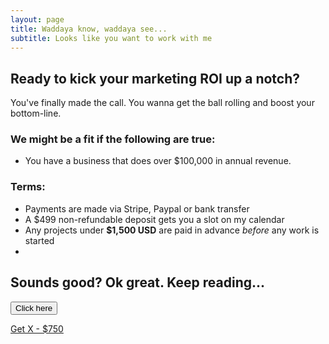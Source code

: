 ```yaml
---
layout: page
title: Waddaya know, waddaya see... 
subtitle: Looks like you want to work with me
---
```


## Ready to kick your marketing ROI up a notch? 

You've finally made the call. You wanna get the ball rolling and boost your bottom-line. 


### We might be a fit if the following are true:

- You have a business that does over $100,000 in annual revenue. 


### Terms:

- Payments are made via Stripe, Paypal or bank transfer 
- A $499 non-refundable deposit gets you a slot on my calendar 
- Any projects under **$1,500 USD** are paid in advance _before_ any work is started
- 

## Sounds good? Ok great. Keep reading...

<button name="button">Click here</button>

<a class="btn btn-success btn-lg get-started-btn" href="https://github.com/daattali/beautiful-jekyll#readme">Get X - $750</a>
